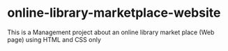# online-library-marketplace-website
This is a Management project about an online library market place (Web page) using HTML and CSS only

